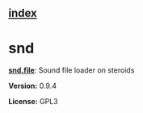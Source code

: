 [index](index.html) 
---

# snd




[**snd.file**](snd.file.html): Sound file loader on steroids 


**Version:** 0.9.4

**License:** GPL3
